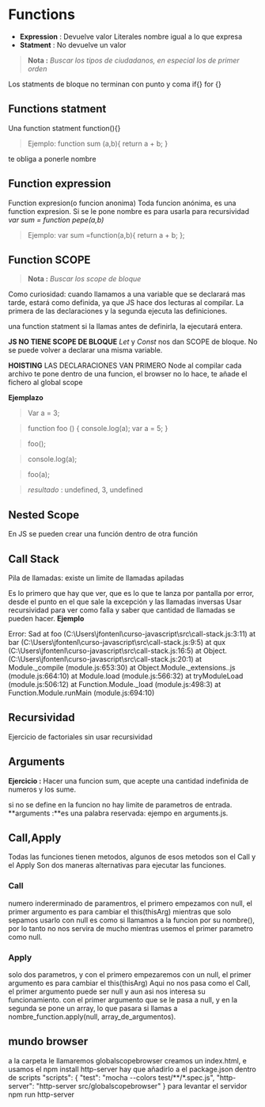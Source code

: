 # Functions
* **Expression** : Devuelve valor
    Literales nombre igual a lo que expresa
* **Statment** : No devuelve un valor

> **Nota :** *Buscar los tipos de ciudadanos, en especial los de primer orden*

Los statments de bloque no terminan con punto y coma
if{} for {}

## Functions statment
Una function statment function(){}

>   Ejemplo:
>   function sum (a,b){
>       return a + b;
>   }

te obliga a ponerle nombre

## Function expression
Function expresion(o funcion anonima)
Toda funcion anónima, es una function expresion.
Si se le pone nombre es para usarla para recursividad *var sum = function pepe(a,b)*
>   Ejemplo:
>   var sum =function(a,b){
>        return a + b;
>    };

##  Function SCOPE
> **Nota :** *Buscar los scope de bloque*

Como curiosidad: cuando llamamos a una variable que se declarará mas tarde, estará como definida, ya que JS hace dos lecturas al compilar. La primera de las declaraciones y la segunda ejecuta las definiciones.

una function statment si la llamas antes de definirla, la ejecutará entera.

**JS NO TIENE SCOPE DE BLOQUE**
*Let* y *Const* nos dan SCOPE de bloque. No se puede volver a declarar una misma variable.

**HOISTING** LAS DECLARACIONES VAN PRIMERO
Node al compilar cada archivo te pone dentro de una funcion, el browser no lo hace, te añade el fichero al global scope

**Ejemplazo**
>Var a  = 3;

>function foo ()
>{
>    console.log(a);
>    var a = 5;
>}

>foo();

>console.log(a);

>foo(a);

>*resultado* : undefined, 3, undefined

##  Nested Scope
En JS se pueden crear una función dentro de otra función

## Call Stack
Pila de llamadas: existe un limite de llamadas apiladas

Es lo primero que hay que ver, que es lo que te lanza por pantalla por error, desde el punto en el que sale la excepción y las llamadas inversas
Usar recursividad para ver como falla y saber que cantidad de llamadas se pueden hacer.
**Ejemplo**

Error: Sad
    at foo (C:\Users\jfontenl\curso-javascript\src\call-stack.js:3:11)
    at bar (C:\Users\jfontenl\curso-javascript\src\call-stack.js:9:5)
    at qux (C:\Users\jfontenl\curso-javascript\src\call-stack.js:16:5)
    at Object.<anonymous> (C:\Users\jfontenl\curso-javascript\src\call-stack.js:20:1)
    at Module._compile (module.js:653:30)
    at Object.Module._extensions..js (module.js:664:10)
    at Module.load (module.js:566:32)
    at tryModuleLoad (module.js:506:12)
    at Function.Module._load (module.js:498:3)
    at Function.Module.runMain (module.js:694:10)


## Recursividad
Ejercicio de factoriales sin usar recursividad

## Arguments
**Ejercicio :** Hacer una funcion sum, que acepte una cantidad indefinida de numeros y los sume.

si no se define en la funcion no hay limite de parametros de entrada.
**arguments :**es una palabra reservada: ejempo en arguments.js.

## Call,Apply 
Todas las funciones tienen metodos, algunos de esos metodos son el Call y el Apply
Son dos maneras alternativas para ejecutar las funciones.
### Call
numero indererminado de paramentros, el primero empezamos con null, el primer argumento es para cambiar el this(thisArg)
mientras que solo sepamos usarlo con null es como si llamamos a la funcion por su nombre(), por lo tanto no nos servira de mucho mientras usemos el primer parametro como null.
### Apply
solo dos parametros, y con el primero empezaremos con un null, el primer argumento es para cambiar el this(thisArg)
Aqui no nos pasa como el Call, el primer argumento puede ser null y aun asi nos interesa su funcionamiento.
con el primer argumento que se le pasa a null, y en la segunda se pone un array, lo que pasara si llamas a 
nombre_function.apply(null, array_de_argumentos).



## mundo browser
a la carpeta le llamaremos globalscopebrowser
creamos un index.html, e usamos el npm install http-server
hay que añadirlo a el package.json dentro de scripts
    "scripts": {
    "test": "mocha --colors test/**/*.spec.js",
    "http-server": "http-server src/globalscopebrowser"
    }
para levantar el servidor npm run http-server